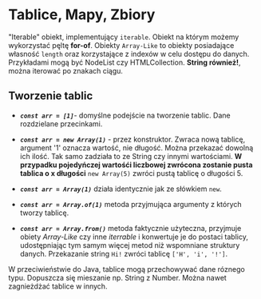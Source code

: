 # Tablice, Mapy, Zbiory

"Iterable" obiekt, implementujący `iterable`. Obiekt na którym możemy wykorzystać pęltę **for-of**.
Obiekty `Array-Like` to obiekty posiadające własność `length` oraz korzystające z indexów w celu dostępu do danych. Przykładami mogą być NodeList czy HTMLCollection. **String również!**, można iterować po znakach ciągu. 

## Tworzenie tablic
- ***`const arr = [1]`***- domyślne podejście na tworzenie tablic. Dane rozdzielane przecinkami. 

- ***`const arr = new Array(1)`*** - przez konstruktor. Zwraca nową tablicę, argument '1' oznacza wartość, nie długość. Można przekazać dowolną ich ilość. Tak samo zadziała to ze String czy innymi wartościami. **W przypadku pojedyńczej wartośći liczbowej zwrócona zostanie pusta tablica o x długości** `new Array(5)` zwróci pustą tablicę o długości 5.

- ***`const arr = Array(1)`*** działa identycznie jak ze słówkiem `new`.

- ***`const arr = Array.of(1)`*** metoda przyjmująca argumenty z których tworzy tablicę.

- ***`const arr = Array.from()`*** metoda faktycznie użyteczna, przyjmuje obiety *Array-Like* czy inne *iterrable* i konwertuje je do postaci tablicy, udostępniając tym samym więcej metod niż wspomniane struktury danych. Przekazanie string `Hi!` zwróci tablicę `['H', 'i', '!']`.
  
  
W przeciwieństwie do Java, tablice mogą przechowywać dane róznego typu. Dopuszcza się mieszanie np. String z Number. Można nawet zagnieżdżać tablice w innych. 